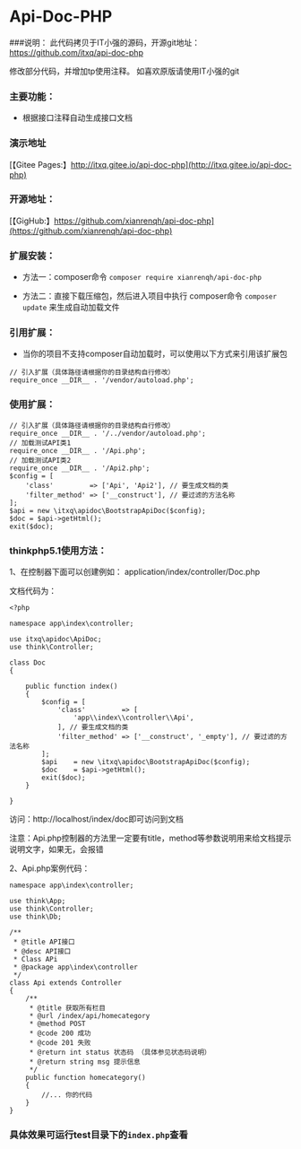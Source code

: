 # Api-Doc-PHP
###说明：
此代码拷贝于IT小强的源码，开源git地址：https://github.com/itxq/api-doc-php

修改部分代码，并增加tp使用注释。
如喜欢原版请使用IT小强的git

### 主要功能：

+ 根据接口注释自动生成接口文档

### 演示地址

[【Gitee Pages:】http://itxq.gitee.io/api-doc-php](http://itxq.gitee.io/api-doc-php)

### 开源地址：

[【GigHub:】https://github.com/xianrenqh/api-doc-php](https://github.com/xianrenqh/api-doc-php)
    
### 扩展安装：

+ 方法一：composer命令 `composer require xianrenqh/api-doc-php`

+ 方法二：直接下载压缩包，然后进入项目中执行 composer命令 `composer update` 来生成自动加载文件

### 引用扩展：

+ 当你的项目不支持composer自动加载时，可以使用以下方式来引用该扩展包

```
// 引入扩展（具体路径请根据你的目录结构自行修改）
require_once __DIR__ . '/vendor/autoload.php';
```

### 使用扩展：

```
// 引入扩展（具体路径请根据你的目录结构自行修改）
require_once __DIR__ . '/../vendor/autoload.php';
// 加载测试API类1
require_once __DIR__ . '/Api.php';
// 加载测试API类2
require_once __DIR__ . '/Api2.php'; 
$config = [
    'class'         => ['Api', 'Api2'], // 要生成文档的类
    'filter_method' => ['__construct'], // 要过滤的方法名称
];
$api = new \itxq\apidoc\BootstrapApiDoc($config);
$doc = $api->getHtml();
exit($doc);
```
### thinkphp5.1使用方法：
1、在控制器下面可以创建例如：
application/index/controller/Doc.php

文档代码为：
~~~
<?php

namespace app\index\controller;

use itxq\apidoc\ApiDoc;
use think\Controller;

class Doc
{

    public function index()
    {
        $config = [
            'class'         => [
                'app\\index\\controller\\Api',
            ], // 要生成文档的类
            'filter_method' => ['__construct', '_empty'], // 要过滤的方法名称
        ];
        $api    = new \itxq\apidoc\BootstrapApiDoc($config);
        $doc    = $api->getHtml();
        exit($doc);
    }

}
~~~
访问：http://localhost/index/doc即可访问到文档

注意：Api.php控制器的方法里一定要有title，method等参数说明用来给文档提示说明文字，如果无，会报错

2、Api.php案例代码：
~~~
namespace app\index\controller;

use think\App;
use think\Controller;
use think\Db;

/**
 * @title API接口
 * @desc API接口
 * Class APi
 * @package app\index\controller
 */
class Api extends Controller
{
    /**
     * @title 获取所有栏目
     * @url /index/api/homecategory
     * @method POST
     * @code 200 成功
     * @code 201 失败
     * @return int status 状态码 （具体参见状态码说明）
     * @return string msg 提示信息
     */
    public function homecategory()
    {
        //... 你的代码
    }
}
~~~

### 具体效果可运行test目录下的`index.php`查看